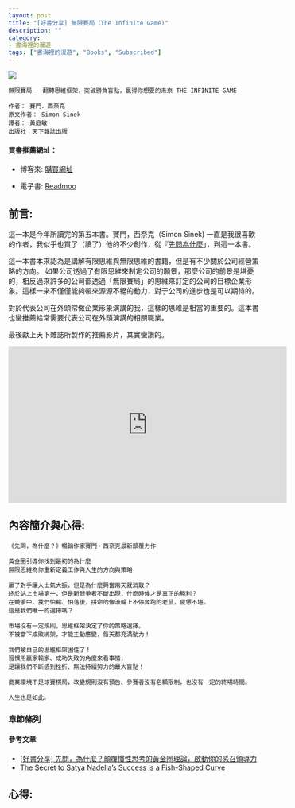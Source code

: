 ```yaml
---
layout: post
title: "[好書分享] 無限賽局（The Infinite Game)"
description: ""
category: 
- 書海裡的漫遊
tags: ["書海裡的漫遊", "Books", "Subscribed"]
---
```


<div><a href="http://moo.im/a/2wDJTX" title="無限賽局"><img src="https://cdn.readmoo.com/cover/d7/deiaj6l_210x315.jpg?v=0"></a></div>



```
無限賽局 - 翻轉思維框架，突破勝負盲點，贏得你想要的未來 THE INFINITE GAME

作者： 賽門．西奈克  
原文作者： Simon Sinek  
譯者： 黃庭敏  
出版社：天下雜誌出版 
```

#### 買書推薦網址：

- 博客來: [購買網址](https://www.books.com.tw/exep/assp.php/kkdailin/products/0010879567?sloc=main&utm_source=kkdailin&utm_medium=ap-books&utm_content=recommend&utm_campaign=ap-202104)

- 電子書: [Readmoo](http://moo.im/a/2wDJTX)

## 前言:

這一本是今年所讀完的第五本書。賽門，西奈克（Simon Sinek) 一直是我很喜歡的作者，我似乎也買了（讀了）他的不少創作，從『[先問為什麼](http://www.evanlin.com/reading-why-first/)」，到這一本書。

這一本書本來認為是講解有限思維與無限思維的書籍，但是有不少關於公司經營策略的方向。 如果公司透過了有限思維來制定公司的願景，那麼公司的前景是堪憂的，相反過來許多的公司都透過「無限賽局」的思維來訂定的公司的目標企業形象。這樣一來不僅僅能夠帶來源源不絕的動力，對于公司的進步也是可以期待的。

對於代表公司在外頭常做企業形象演講的我，這樣的思維是相當的重要的。這本書也蠻推薦給常需要代表公司在外頭演講的相關職業。

最後獻上天下雜誌所製作的推薦影片，其實蠻讚的。

<iframe width="560" height="315" src="https://www.youtube.com/embed/EX4tYHR06Ho" title="YouTube video player" frameborder="0" allow="accelerometer; autoplay; clipboard-write; encrypted-media; gyroscope; picture-in-picture" allowfullscreen></iframe>




## 內容簡介與心得:

```
《先問，為什麼？》暢銷作家賽門‧西奈克最新顛覆力作

黃金圈引導你找到最初的為什麼
無限思維為你重新定義工作與人生的方向與策略

贏了對手讓人士氣大振，但是為什麼興奮兩天就消散？
終於站上市場第一，但是新競爭者不斷出現，什麼時候才是真正的勝利？
在競爭中，我們怕輸、怕落後，拼命的像滾輪上不停奔跑的老鼠，疲憊不堪。
這是我們唯一的選擇嗎？

市場沒有一定規則，思維框架決定了你的策略選擇。
不被當下成敗綁架，才能主動應變，每天都充滿動力！

我們被自己的思維框架困住了！
習慣用贏家輸家、成功失敗的角度來看事情，
是讓我們不斷感到挫折、無法持續努力的最大盲點！

商業環境不是球賽棋局，改變規則沒有預告、參賽者沒有名額限制，也沒有一定的終場時間。

人生也是如此。
```

### 章節條列





#### 參考文章

- [[好書分享\] 先問，為什麼？顛覆慣性思考的黃金圈理論，啟動你的感召領導力](http://www.evanlin.com/reading-why-first/)
- [The Secret to Satya Nadella’s Success is a Fish-Shaped Curve](https://marker.medium.com/how-satya-nadella-made-microsoft-into-a-fish-bf2034136d60)



## 心得:

